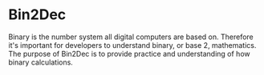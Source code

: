 # Bin2Dec
 Binary is the number system all digital computers are based on. Therefore it's important for developers to understand binary, or base 2, mathematics. The purpose of Bin2Dec is to provide practice and understanding of how binary calculations.
